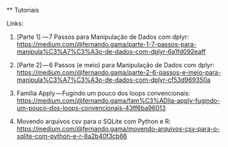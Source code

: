 ** Tutoriais 

Links:
1) [Parte 1] — 7 Passos para Manipulação de Dados com dplyr: <https://medium.com/@fernando.gama/parte-1-7-passos-para-manipula%C3%A7%C3%A3o-de-dados-com-dplyr-6a1fd092eaff>

2) [Parte 2] — 6 Passos (e meio) para Manipulação de Dados com dplyr: <https://medium.com/@fernando.gama/parte-2-6-passos-e-meio-para-manipula%C3%A7%C3%A3o-de-dados-com-dplyr-cf53d969350a>

3) Família Apply — Fugindo um pouco dos loops convencionais: <https://medium.com/@fernando.gama/fam%C3%ADlia-apply-fugindo-um-pouco-dos-loops-convencionais-43ff6ba96013>

4) Movendo arquivos csv para o SQLite com Python e R: <https://medium.com/@fernando.gama/movendo-arquivos-csv-para-o-sqlite-com-python-e-r-8a2b40f3cb66>
